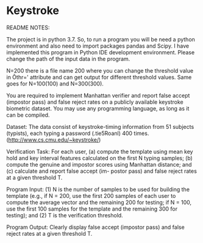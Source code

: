 # Keystroke
README NOTES:

The project is in python 3.7. So, to run a program you will be need a python environment and also need to import packages pandas and Scipy. I have implemented this program in Python IDE development environment.
Please change the path of the input data in the program.

N=200 there is a file name 200 where you can change the threshold value in Ôthr=' attribute and can get output for different threshold values. Same goes for N=100(100) and N=300(300).

You are required to implement Manhattan verifier and report false accept (impostor pass) and false reject rates on a publicly available keystroke biometric dataset. You may use any programming language, as long as it can be compiled.

Dataset: The data consist of keystroke-timing information from 51 subjects (typists), each typing a password (.tie5Roanl) 400 times. (http://www.cs.cmu.edu/~keystroke/)

Verification Task: For each user, 
(a) compute the template using mean key hold and key interval features calculated on the first N typing samples; 
(b) compute the genuine and impostor scores using Manhattan distance; and 
(c) calculate and report false accept (im- postor pass) and false reject rates at a given threshold T.

Program Input: 
(1) N is the number of samples to be used for building the template (e.g., if N = 200, use the first 200 samples of each user to compute the average vector and the remaining 200 for testing; if N = 100, use the first 100 samples for the template and the remaining 300 for testing); and 
(2) T is the verification threshold.

Program Output: Clearly display false accept (impostor pass) and false reject rates at a given threshold T.
